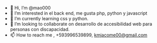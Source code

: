 - 👋 Hi, I’m @mao000
- 👀 I’m interested in  el back end, me gusta php, python y javascript
- 🌱 I’m currently learning  css y python.
- 💞️ I’m looking to collaborate on  desarrollo de accesibilidad web para personas con discapacidad.
- 📫 How to reach me , +593996539899, kmjacome00@gmail.com

<!---
mao000/mao000 is a ✨ special ✨ repository because its `README.md` (this file) appears on your GitHub profile.
You can click the Preview link to take a look at your changes.
--->

